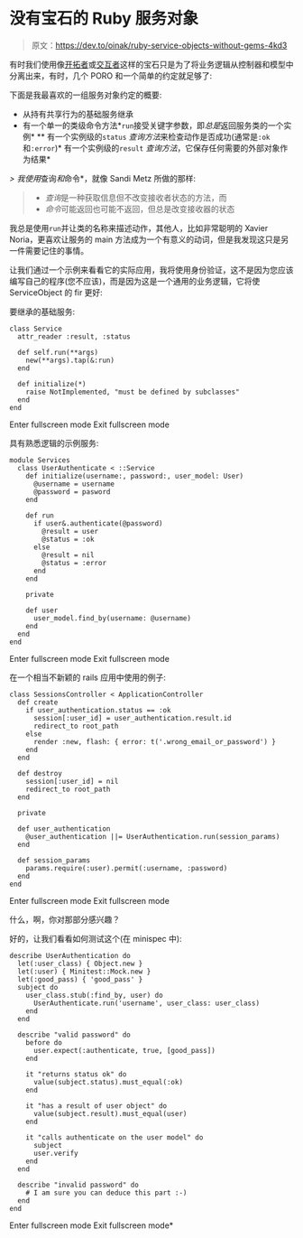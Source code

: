 # 没有宝石的 Ruby 服务对象

> 原文：<https://dev.to/oinak/ruby-service-objects-without-gems-4kd3>

有时我们使用像[开拓者](https://github.com/trailblazer/trailblazer)或[交互者](https://github.com/collectiveidea/interactor)这样的宝石只是为了将业务逻辑从控制器和模型中分离出来，有时，几个 PORO 和一个简单的约定就足够了:

下面是我最喜欢的一组服务对象约定的概要:

*   从持有共享行为的基础服务继承
*   有一个单一的类级命令方法*`run`接受关键字参数，即*总是*返回服务类的一个实例*
**   有一个实例级的`status` *查询方法*来检查动作是否成功(通常是`:ok`和`:error`)*   有一个实例级的`result` *查询方法*，它保存任何需要的外部对象作为结果*

 *> 我使用*查询*和*命令*，就像 Sandi Metz 所做的那样:
> 
> *   *查询*是一种获取信息但不改变接收者状态的方法，而
> *   *命令*可能返回也可能不返回，但总是改变接收器的状态

我总是使用`run`并让类的名称来描述动作，其他人，比如非常聪明的 Xavier Noria，更喜欢让服务的 main 方法成为一个有意义的动词，但是我发现这只是另一件需要记住的事情。

让我们通过一个示例来看看它的实际应用，我将使用身份验证，这不是因为您应该编写自己的程序(您不应该)，而是因为这是一个通用的业务逻辑，它将使 ServiceObject 的 fir 更好:

要继承的基础服务:

```
class Service
  attr_reader :result, :status

  def self.run(**args)
    new(**args).tap(&:run)
  end

  def initialize(*)
    raise NotImplemented, "must be defined by subclasses"
  end
end 
```

Enter fullscreen mode Exit fullscreen mode

具有熟悉逻辑的示例服务:

```
module Services
  class UserAuthenticate < ::Service
    def initialize(username:, password:, user_model: User)
      @username = username
      @password = pasword
    end

    def run
      if user&.authenticate(@password)
        @result = user
        @status = :ok
      else
        @result = nil
        @status = :error
      end
    end

    private

    def user
      user_model.find_by(username: @username)
    end
  end
end 
```

Enter fullscreen mode Exit fullscreen mode

在一个相当不新颖的 rails 应用中使用的例子:

```
class SessionsController < ApplicationController
  def create
    if user_authentication.status == :ok
      session[:user_id] = user_authentication.result.id
      redirect_to root_path
    else
      render :new, flash: { error: t('.wrong_email_or_password') }
    end
  end

  def destroy
    session[:user_id] = nil
    redirect_to root_path
  end

  private

  def user_authentication  
    @user_authentication ||= UserAuthentication.run(session_params)
  end

  def session_params
    params.require(:user).permit(:username, :password)
  end
end 
```

Enter fullscreen mode Exit fullscreen mode

什么，啊，你对那部分感兴趣？

好的，让我们看看如何测试这个(在 minispec 中):

```
describe UserAuthentication do
  let(:user_class) { Object.new }
  let(:user) { Minitest::Mock.new }
  let(:good_pass) { 'good_pass' }
  subject do
    user_class.stub(:find_by, user) do
      UserAuthenticate.run('username', user_class: user_class)
    end
  end

  describe "valid password" do
    before do
      user.expect(:authenticate, true, [good_pass])
    end

    it "returns status ok" do
      value(subject.status).must_equal(:ok)
    end

    it "has a result of user object" do
      value(subject.result).must_equal(user)
    end

    it "calls authenticate on the user model" do
      subject
      user.verify
    end
  end

  describe "invalid password" do
    # I am sure you can deduce this part :-)
  end
end 
```

Enter fullscreen mode Exit fullscreen mode*